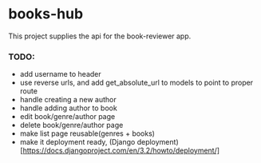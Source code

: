 # books-hub

This project supplies the api for the book-reviewer app.

### TODO:
- add username to header
- use reverse urls, and add get_absolute_url to models to point to proper route
- handle creating a new author
- handle adding author to book
- edit book/genre/author page
- delete book/genre/author page
- make list page reusable(genres + books)
- make it deployment ready, (Django deployment)[https://docs.djangoproject.com/en/3.2/howto/deployment/]
